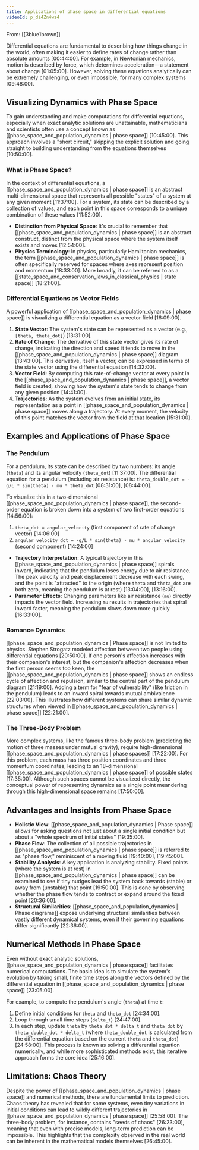```yaml
---
title: Applications of phase space in differential equations
videoId: p_di4Zn4wz4
---
```


From: [[3blue1brown]] <br/> 

Differential equations are fundamental to describing how things change in the world, often making it easier to define rates of change rather than absolute amounts <a class="yt-timestamp" data-t="00:44:00">[00:44:00]</a>. For example, in Newtonian mechanics, motion is described by force, which determines acceleration—a statement about change <a class="yt-timestamp" data-t="01:05:00">[01:05:00]</a>. However, solving these equations analytically can be extremely challenging, or even impossible, for many complex systems <a class="yt-timestamp" data-t="09:48:00">[09:48:00]</a>.

## Visualizing Dynamics with Phase Space

To gain understanding and make computations for differential equations, especially when exact analytic solutions are unattainable, mathematicians and scientists often use a concept known as [[phase_space_and_population_dynamics | phase space]] <a class="yt-timestamp" data-t="10:45:00">[10:45:00]</a>. This approach involves a "short circuit," skipping the explicit solution and going straight to building understanding from the equations themselves <a class="yt-timestamp" data-t="10:50:00">[10:50:00]</a>.

### What is Phase Space?
In the context of differential equations, a [[phase_space_and_population_dynamics | phase space]] is an abstract multi-dimensional space that represents all possible "states" of a system at any given moment <a class="yt-timestamp" data-t="11:37:00">[11:37:00]</a>. For a system, its state can be described by a collection of values, and each point in this space corresponds to a unique combination of these values <a class="yt-timestamp" data-t="11:52:00">[11:52:00]</a>.

*   **Distinction from Physical Space**: It's crucial to remember that [[phase_space_and_population_dynamics | phase space]] is an abstract construct, distinct from the physical space where the system itself exists and moves <a class="yt-timestamp" data-t="12:54:00">[12:54:00]</a>.
*   **Physics Terminology**: In physics, particularly Hamiltonian mechanics, the term [[phase_space_and_population_dynamics | phase space]] is often specifically reserved for spaces where axes represent position and momentum <a class="yt-timestamp" data-t="18:33:00">[18:33:00]</a>. More broadly, it can be referred to as a [[state_space_and_conservation_laws_in_classical_physics | state space]] <a class="yt-timestamp" data-t="18:21:00">[18:21:00]</a>.

### Differential Equations as Vector Fields
A powerful application of [[phase_space_and_population_dynamics | phase space]] is visualizing a differential equation as a vector field <a class="yt-timestamp" data-t="16:09:00">[16:09:00]</a>.

1.  **State Vector**: The system's state can be represented as a vector (e.g., `[theta, theta_dot]`) <a class="yt-timestamp" data-t="13:31:00">[13:31:00]</a>.
2.  **Rate of Change**: The derivative of this state vector gives its rate of change, indicating the direction and speed it tends to move in the [[phase_space_and_population_dynamics | phase space]] diagram <a class="yt-timestamp" data-t="13:43:00">[13:43:00]</a>. This derivative, itself a vector, can be expressed in terms of the state vector using the differential equation <a class="yt-timestamp" data-t="14:32:00">[14:32:00]</a>.
3.  **Vector Field**: By computing this rate-of-change vector at every point in the [[phase_space_and_population_dynamics | phase space]], a vector field is created, showing how the system's state tends to change from any given position <a class="yt-timestamp" data-t="14:41:00">[14:41:00]</a>.
4.  **Trajectories**: As the system evolves from an initial state, its representation as a point in [[phase_space_and_population_dynamics | phase space]] moves along a trajectory. At every moment, the velocity of this point matches the vector from the field at that location <a class="yt-timestamp" data-t="15:31:00">[15:31:00]</a>.

## Examples and Applications of Phase Space

### The Pendulum
For a pendulum, its state can be described by two numbers: its angle (`theta`) and its angular velocity (`theta_dot`) <a class="yt-timestamp" data-t="11:37:00">[11:37:00]</a>. The differential equation for a pendulum (including air resistance) is:
`theta_double_dot = -g/L * sin(theta) - mu * theta_dot` <a class="yt-timestamp" data-t="08:31:00">[08:31:00]</a>, <a class="yt-timestamp" data-t="08:44:00">[08:44:00]</a>.

To visualize this in a two-dimensional [[phase_space_and_population_dynamics | phase space]], the second-order equation is broken down into a system of two first-order equations <a class="yt-timestamp" data-t="14:56:00">[14:56:00]</a>:
1.  `theta_dot = angular_velocity` (first component of rate of change vector) <a class="yt-timestamp" data-t="14:06:00">[14:06:00]</a>
2.  `angular_velocity_dot = -g/L * sin(theta) - mu * angular_velocity` (second component) <a class="yt-timestamp" data-t="14:24:00">[14:24:00]</a>

*   **Trajectory Interpretation**: A typical trajectory in this [[phase_space_and_population_dynamics | phase space]] spirals inward, indicating that the pendulum loses energy due to air resistance. The peak velocity and peak displacement decrease with each swing, and the point is "attracted" to the origin (where `theta` and `theta_dot` are both zero, meaning the pendulum is at rest) <a class="yt-timestamp" data-t="13:04:00">[13:04:00]</a>, <a class="yt-timestamp" data-t="13:16:00">[13:16:00]</a>.
*   **Parameter Effects**: Changing parameters like air resistance (`mu`) directly impacts the vector field. Increasing `mu` results in trajectories that spiral inward faster, meaning the pendulum slows down more quickly <a class="yt-timestamp" data-t="16:33:00">[16:33:00]</a>.

### Romance Dynamics
[[phase_space_and_population_dynamics | Phase space]] is not limited to physics. Stephen Strogatz modeled affection between two people using differential equations <a class="yt-timestamp" data-t="20:50:00">[20:50:00]</a>. If one person's affection increases with their companion's interest, but the companion's affection decreases when the first person seems too keen, the [[phase_space_and_population_dynamics | phase space]] shows an endless cycle of affection and repulsion, similar to the central part of the pendulum diagram <a class="yt-timestamp" data-t="21:19:00">[21:19:00]</a>. Adding a term for "fear of vulnerability" (like friction in the pendulum) leads to an inward spiral towards mutual ambivalence <a class="yt-timestamp" data-t="22:03:00">[22:03:00]</a>. This illustrates how different systems can share similar dynamic structures when viewed in [[phase_space_and_population_dynamics | phase space]] <a class="yt-timestamp" data-t="22:21:00">[22:21:00]</a>.

### The Three-Body Problem
More complex systems, like the famous three-body problem (predicting the motion of three masses under mutual gravity), require high-dimensional [[phase_space_and_population_dynamics | phase spaces]] <a class="yt-timestamp" data-t="17:22:00">[17:22:00]</a>. For this problem, each mass has three position coordinates and three momentum coordinates, leading to an 18-dimensional [[phase_space_and_population_dynamics | phase space]] of possible states <a class="yt-timestamp" data-t="17:35:00">[17:35:00]</a>. Although such spaces cannot be visualized directly, the conceptual power of representing dynamics as a single point meandering through this high-dimensional space remains <a class="yt-timestamp" data-t="17:50:00">[17:50:00]</a>.

## Advantages and Insights from Phase Space

*   **Holistic View**: [[phase_space_and_population_dynamics | Phase space]] allows for asking questions not just about a single initial condition but about a "whole spectrum of initial states" <a class="yt-timestamp" data-t="19:35:00">[19:35:00]</a>.
*   **Phase Flow**: The collection of all possible trajectories in [[phase_space_and_population_dynamics | phase space]] is referred to as "phase flow," reminiscent of a moving fluid <a class="yt-timestamp" data-t="19:40:00">[19:40:00]</a>, <a class="yt-timestamp" data-t="19:45:00">[19:45:00]</a>.
*   **Stability Analysis**: A key application is analyzing stability. Fixed points (where the system is at rest) in [[phase_space_and_population_dynamics | phase space]] can be examined to see if tiny nudges lead the system back towards (stable) or away from (unstable) that point <a class="yt-timestamp" data-t="19:50:00">[19:50:00]</a>. This is done by observing whether the phase flow tends to contract or expand around the fixed point <a class="yt-timestamp" data-t="20:36:00">[20:36:00]</a>.
*   **Structural Similarities**: [[phase_space_and_population_dynamics | Phase diagrams]] expose underlying structural similarities between vastly different dynamical systems, even if their governing equations differ significantly <a class="yt-timestamp" data-t="22:36:00">[22:36:00]</a>.

## Numerical Methods in Phase Space

Even without exact analytic solutions, [[phase_space_and_population_dynamics | phase space]] facilitates numerical computations. The basic idea is to simulate the system's evolution by taking small, finite time steps along the vectors defined by the differential equation in [[phase_space_and_population_dynamics | phase space]] <a class="yt-timestamp" data-t="23:05:00">[23:05:00]</a>.

For example, to compute the pendulum's angle (`theta`) at time `t`:
1.  Define initial conditions for `theta` and `theta_dot` <a class="yt-timestamp" data-t="24:34:00">[24:34:00]</a>.
2.  Loop through small time steps (`delta_t`) <a class="yt-timestamp" data-t="24:47:00">[24:47:00]</a>.
3.  In each step, update `theta` by `theta_dot * delta_t` and `theta_dot` by `theta_double_dot * delta_t` (where `theta_double_dot` is calculated from the differential equation based on the current `theta` and `theta_dot`) <a class="yt-timestamp" data-t="24:58:00">[24:58:00]</a>.
This process is known as solving a differential equation numerically, and while more sophisticated methods exist, this iterative approach forms the core idea <a class="yt-timestamp" data-t="25:16:00">[25:16:00]</a>.

## Limitations: Chaos Theory
Despite the power of [[phase_space_and_population_dynamics | phase space]] and numerical methods, there are fundamental limits to prediction. Chaos theory has revealed that for some systems, even tiny variations in initial conditions can lead to wildly different trajectories in [[phase_space_and_population_dynamics | phase space]] <a class="yt-timestamp" data-t="25:58:00">[25:58:00]</a>. The three-body problem, for instance, contains "seeds of chaos" <a class="yt-timestamp" data-t="26:23:00">[26:23:00]</a>, meaning that even with precise models, long-term prediction can be impossible. This highlights that the complexity observed in the real world can be inherent in the mathematical models themselves <a class="yt-timestamp" data-t="26:45:00">[26:45:00]</a>.